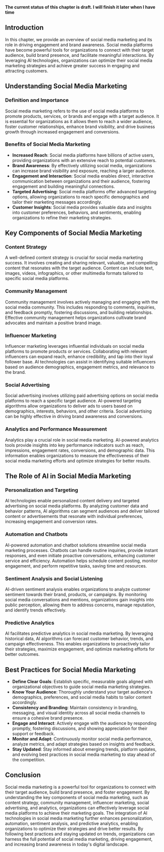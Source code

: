 **The current status of this chapter is draft. I will finish it later when I have time**

Introduction
------------

In this chapter, we provide an overview of social media marketing and its role in driving engagement and brand awareness. Social media platforms have become powerful tools for organizations to connect with their target audience, build brand presence, and facilitate meaningful interactions. By leveraging AI technologies, organizations can optimize their social media marketing strategies and achieve greater success in engaging and attracting customers.

Understanding Social Media Marketing
------------------------------------

### Definition and Importance

Social media marketing refers to the use of social media platforms to promote products, services, or brands and engage with a target audience. It is essential for organizations as it allows them to reach a wider audience, foster customer relationships, enhance brand visibility, and drive business growth through increased engagement and conversions.

### Benefits of Social Media Marketing

* **Increased Reach**: Social media platforms have billions of active users, providing organizations with an extensive reach to potential customers.
* **Brand Awareness**: By effectively utilizing social media, organizations can increase brand visibility and exposure, reaching a larger audience.
* **Engagement and Interaction**: Social media enables direct, interactive communication between organizations and their audience, fostering engagement and building meaningful connections.
* **Targeted Advertising**: Social media platforms offer advanced targeting options, allowing organizations to reach specific demographics and tailor their marketing messages accordingly.
* **Customer Insights**: Social media provides valuable data and insights into customer preferences, behaviors, and sentiments, enabling organizations to refine their marketing strategies.

Key Components of Social Media Marketing
----------------------------------------

### Content Strategy

A well-defined content strategy is crucial for social media marketing success. It involves creating and sharing relevant, valuable, and compelling content that resonates with the target audience. Content can include text, images, videos, infographics, or other multimedia formats tailored to specific social media platforms.

### Community Management

Community management involves actively managing and engaging with the social media community. This includes responding to comments, inquiries, and feedback promptly, fostering discussions, and building relationships. Effective community management helps organizations cultivate brand advocates and maintain a positive brand image.

### Influencer Marketing

Influencer marketing leverages influential individuals on social media platforms to promote products or services. Collaborating with relevant influencers can expand reach, enhance credibility, and tap into their loyal follower base. AI technologies can assist in identifying suitable influencers based on audience demographics, engagement metrics, and relevance to the brand.

### Social Advertising

Social advertising involves utilizing paid advertising options on social media platforms to reach a specific target audience. AI-powered targeting algorithms allow organizations to deliver ads to users based on demographics, interests, behaviors, and other criteria. Social advertising can be highly effective in driving brand awareness and conversions.

### Analytics and Performance Measurement

Analytics play a crucial role in social media marketing. AI-powered analytics tools provide insights into key performance indicators such as reach, impressions, engagement rates, conversions, and demographic data. This information enables organizations to measure the effectiveness of their social media marketing efforts and optimize strategies for better results.

The Role of AI in Social Media Marketing
----------------------------------------

### Personalization and Targeting

AI technologies enable personalized content delivery and targeted advertising on social media platforms. By analyzing customer data and behavior patterns, AI algorithms can segment audiences and deliver tailored content or advertisements that resonate with individual preferences, increasing engagement and conversion rates.

### Automation and Chatbots

AI-powered automation and chatbot solutions streamline social media marketing processes. Chatbots can handle routine inquiries, provide instant responses, and even initiate proactive conversations, enhancing customer service and efficiency. Automation helps schedule content posting, monitor engagement, and perform repetitive tasks, saving time and resources.

### Sentiment Analysis and Social Listening

AI-driven sentiment analysis enables organizations to analyze customer sentiment towards their brand, products, or campaigns. By monitoring social media conversations and mentions, organizations gain insights into public perception, allowing them to address concerns, manage reputation, and identify trends effectively.

### Predictive Analytics

AI facilitates predictive analytics in social media marketing. By leveraging historical data, AI algorithms can forecast customer behavior, trends, and campaign effectiveness. This enables organizations to proactively tailor their strategies, maximize engagement, and optimize marketing efforts for better outcomes.

Best Practices for Social Media Marketing
-----------------------------------------

* **Define Clear Goals**: Establish specific, measurable goals aligned with organizational objectives to guide social media marketing strategies.
* **Know Your Audience**: Thoroughly understand your target audience's demographics, preferences, and social media habits to tailor content accordingly.
* **Consistency and Branding**: Maintain consistency in branding, messaging, and visual identity across all social media channels to ensure a cohesive brand presence.
* **Engage and Interact**: Actively engage with the audience by responding promptly, fostering discussions, and showing appreciation for their support or feedback.
* **Monitor and Adapt**: Continuously monitor social media performance, analyze metrics, and adapt strategies based on insights and feedback.
* **Stay Updated**: Stay informed about emerging trends, platform updates, and evolving best practices in social media marketing to stay ahead of the competition.

Conclusion
----------

Social media marketing is a powerful tool for organizations to connect with their target audience, build brand presence, and foster engagement. By understanding the key components of social media marketing, such as content strategy, community management, influencer marketing, social advertising, and analytics, organizations can effectively leverage social media platforms to achieve their marketing goals. The integration of AI technologies in social media marketing further enhances personalization, automation, sentiment analysis, and predictive analytics, enabling organizations to optimize their strategies and drive better results. By following best practices and staying updated on trends, organizations can harness the full potential of social media marketing, driving engagement, and increasing brand awareness in today's digital landscape.
